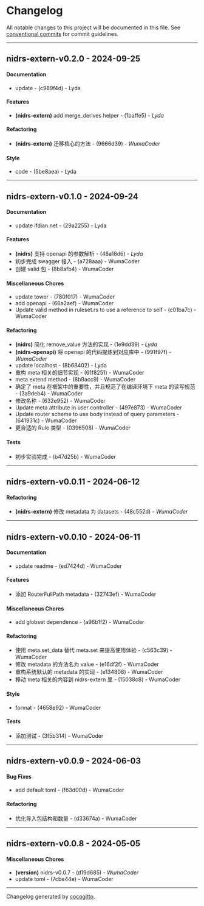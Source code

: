 # Changelog
All notable changes to this project will be documented in this file. See [conventional commits](https://www.conventionalcommits.org/) for commit guidelines.

- - -
## nidrs-extern-v0.2.0 - 2024-09-25
#### Documentation
- update - (c989f4d) - Lyda
#### Features
- **(nidrs-extern)** add merge_derives helper - (1baffe5) - *Lyda*
#### Refactoring
- **(nidrs-extern)** 迁移核心的方法 - (9666d39) - *WumaCoder*
#### Style
- code - (5be8aea) - Lyda

- - -

## nidrs-extern-v0.1.0 - 2024-09-24
#### Documentation
- update ifdian.net - (29a2255) - Lyda
#### Features
- **(nidrs)** 支持 openapi 的参数解析 - (48a18d6) - *Lyda*
- 初步完成 swagger 接入 - (a728aaa) - WumaCoder
- 创建 valid 包 - (8b8afb4) - WumaCoder
#### Miscellaneous Chores
- update tower - (780f017) - WumaCoder
- add openapi - (66a2aef) - WumaCoder
- Update valid method in ruleset.rs to use a reference to self - (c01ba7c) - WumaCoder
#### Refactoring
- **(nidrs)** 简化 remove_value 方法的实现 - (1e9dd39) - *Lyda*
- **(nidrs-openapi)** 将 openapi 的代码提炼到对应库中 - (991f97f) - *WumaCoder*
- update localhost - (8b68402) - Lyda
- 重构 meta 相关的细节实现 - (61f8251) - WumaCoder
- meta extend method - (8b9acc9) - WumaCoder
- 确定了 meta 在框架中的重要性，并且规范了在编译环境下 meta 的读写规范 - (3a9deb4) - WumaCoder
- 修改名称 - (632e952) - WumaCoder
- Update meta attribute in user controller - (497e873) - WumaCoder
- Update router scheme to use body instead of query parameters - (641931c) - WumaCoder
- 更合适的 Rule 类型 - (0396508) - WumaCoder
#### Tests
- 初步实验完成 - (b47d25b) - WumaCoder

- - -

## nidrs-extern-v0.0.11 - 2024-06-12
#### Refactoring
- **(nidrs-extern)** 修改 metadata 为 datasets - (48c552d) - *WumaCoder*

- - -

## nidrs-extern-v0.0.10 - 2024-06-11
#### Documentation
- update readme - (ed7424d) - WumaCoder
#### Features
- 添加 RouterFullPath metadata - (32743ef) - WumaCoder
#### Miscellaneous Chores
- add globset dependence - (a96b1f2) - WumaCoder
#### Refactoring
- 使用 meta.set_data 替代  meta.set 来提高使用体验 - (c563c39) - WumaCoder
- 修改 metadata 的方法名为 value - (e16df2f) - WumaCoder
- 重构系统默认的 metadata 的实现 - (e134808) - WumaCoder
- 移动 meta 相关的内容到 nidrs-extern 里 - (15038c8) - WumaCoder
#### Style
- format - (4658e92) - WumaCoder
#### Tests
- 添加测试 - (3f5b314) - WumaCoder

- - -

## nidrs-extern-v0.0.9 - 2024-06-03
#### Bug Fixes
- add default toml - (f63d00d) - WumaCoder
#### Refactoring
- 优化导入包结构和数量 - (d33674a) - WumaCoder

- - -

## nidrs-extern-v0.0.8 - 2024-05-05
#### Miscellaneous Chores
- **(version)** nidrs-v0.0.7 - (d19d685) - *WumaCoder*
- update toml - (7cbe44e) - WumaCoder

- - -

Changelog generated by [cocogitto](https://github.com/cocogitto/cocogitto).